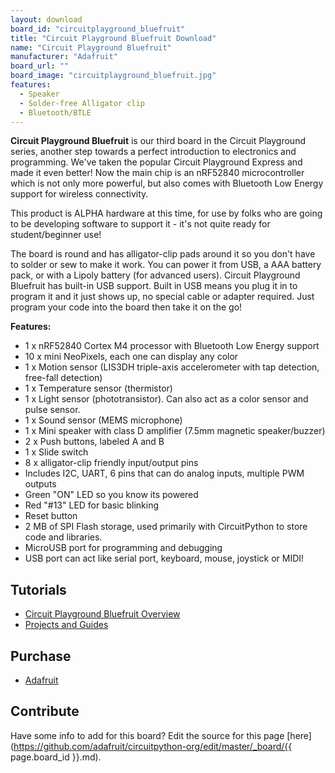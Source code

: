 ```yaml
---
layout: download
board_id: "circuitplayground_bluefruit"
title: "Circuit Playground Bluefruit Download"
name: "Circuit Playground Bluefruit"
manufacturer: "Adafruit"
board_url: ""
board_image: "circuitplayground_bluefruit.jpg"
features:
  - Speaker
  - Solder-free Alligator clip
  - Bluetooth/BTLE
---
```


**Circuit Playground Bluefruit** is our third board in the Circuit Playground series,
  another step towards a perfect introduction to electronics and programming. We've
  taken the popular Circuit Playground Express and made it even better! Now the main
  chip is an nRF52840 microcontroller which is not only more powerful, but also comes
  with Bluetooth Low Energy support for wireless connectivity.

This product is ALPHA hardware at this time, for use by folks who are going to be
developing software to support it - it's not quite ready for student/beginner use!

The board is round and has alligator-clip pads around it so you don't have to solder
or sew to make it work. You can power it from USB, a AAA battery pack, or with a
Lipoly battery (for advanced users). Circuit Playground Bluefruit has built-in USB
support. Built in USB means you plug it in to program it and it just shows up, no
special cable or adapter required. Just program your code into the board then take it
on the go!

**Features:**

* 1 x nRF52840 Cortex M4 processor with Bluetooth Low Energy support
* 10 x mini NeoPixels, each one can display any color
* 1 x Motion sensor (LIS3DH triple-axis accelerometer with tap detection, free-fall detection)
* 1 x Temperature sensor (thermistor)
* 1 x Light sensor (phototransistor). Can also act as a color sensor and pulse sensor.
* 1 x Sound sensor (MEMS microphone)
* 1 x Mini speaker with class D amplifier (7.5mm magnetic speaker/buzzer)
* 2 x Push buttons, labeled A and B
* 1 x Slide switch
* 8 x alligator-clip friendly input/output pins
* Includes I2C, UART, 6 pins that can do analog inputs, multiple PWM outputs
* Green "ON" LED so you know its powered
* Red "#13" LED for basic blinking
* Reset button
* 2 MB of SPI Flash storage, used primarily with CircuitPython to store code and libraries.
* MicroUSB port for programming and debugging
* USB port can act like serial port, keyboard, mouse, joystick or MIDI!

## Tutorials

* [Circuit Playground Bluefruit Overview](https://learn.adafruit.com/adafruit-circuit-playground-bluefruit)
* [Projects and Guides](https://learn.adafruit.com/products/4333/guides)

## Purchase

* [Adafruit](https://www.adafruit.com/product/4333)

## Contribute

Have some info to add for this board? Edit the source for this page [here](https://github.com/adafruit/circuitpython-org/edit/master/_board/{{ page.board_id }}.md).
